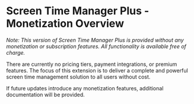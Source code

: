 # Screen Time Manager Plus - Monetization Overview

_Note: This version of Screen Time Manager Plus is provided without any monetization or subscription features. All functionality is available free of charge._

There are currently no pricing tiers, payment integrations, or premium features. The focus of this extension is to deliver a complete and powerful screen time management solution to all users without cost.

If future updates introduce any monetization features, additional documentation will be provided.
